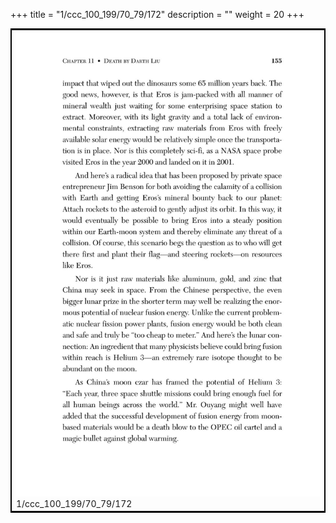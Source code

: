 +++
title = "1/ccc_100_199/70_79/172"
description = ""
weight = 20
+++

<table style="border:2px solid black;max-width:800px;max-height:800px;" 
><tr><td><img class="center-fit-jpg"
src="/jpg_/out_jpg_dbc_172.jpg"  >1/ccc_100_199/70_79/172</img></td></tr></table>